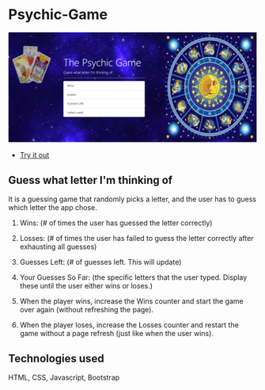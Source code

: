 # Psychic-Game

![Homepage image](/assets/images/Homepage.png)

* [Try it out](https://nmalk.github.io/Psychic-Game/)

## Guess what letter I'm thinking of

It is a guessing game that randomly picks a letter, and the user has to guess which letter the app chose.

1. Wins: (# of times the user has guessed the letter correctly)

2. Losses: (# of times the user has failed to guess the letter correctly after exhausting all guesses)

3. Guesses Left: (# of guesses left. This will update)

4. Your Guesses So Far: (the specific letters that the user typed. Display these until the user either wins or loses.)

5. When the player wins, increase the Wins counter and start the game over again (without refreshing the page).

6. When the player loses, increase the Losses counter and restart the game without a page refresh (just like when the user wins).

## Technologies used

HTML, CSS, Javascript, Bootstrap